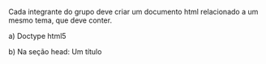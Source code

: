 Cada integrante do grupo deve criar um documento html relacionado a um mesmo tema, que deve conter.

a) Doctype html5

b) Na seção head: Um título <title>, metas author, description, keywords, content-type utilizando charset utf-8, e meta robots com index e follow.

c) No body: Dividir os documentos em header, nav, section e footer

d) No header criar um título com H1

e) No nav criar um menu indicando as páginas relacionadas e links para as mesmas ( < a href =“caminho da página”>Página 1 < / a> )

f) No section inserir um título com h2 e pelo menos cinco parágrafos sobre o assunto tratado. Caso queiram inserir imagens, utilizar < img src =“caminho da imagem” alt =“descrição da imagem”>

g) No footer inserir paragrafo com Nome da disciplina e nome do curso.

h) Validar todos os códigos no W3C. Corrigir possíveis erros.

i) Documentar todos os códigos.

j) Compactar os documentos (zip) e enviar pelo Blackboard , exercícios LINKS
